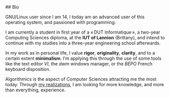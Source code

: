 <article class="bio en">
## Bio

GNU/Linux user since I am 14, I today am an advanced user of this
operating system, and passioned with programming.

I am currently a student in first year of a « DUT Informatique », a
two-year Computing Sciences diploma, at the **IUT of Lannion** (Brittany), and intend to continue
with my studies into a three-year engineering school afterwards.

In my work as in personal life, I value **rigor**,
**originality**, **clarity**, and to a certain
extent **minimalism**. I’m applying this through the use of
some tools like the text editor *VI*, the *dwm* windows
manager, or the *BÉPO* French keyboard disposition.

Algorithmics is the aspect of Computer Sciences attracting me the most
today. Through [my realizations](https://github.com/ribacq),
I am looking for more knowledge, and more than everything, experience.
</article>


